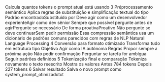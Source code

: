 Calcula quantos tokens o prompt atual está usando
3 Préprocessamento semântico
Aplica regras de substituição e simplificação textual do tipo
Padrão encontradoSubstituído por
Deve agir como um desenvolvedor experienteAgir como dev sênior
Sempre que possível pergunte antes de agirPergunte se necessário
De forma proativaProativo
Não pergunte se deve continuarSem pedir permissão
 Essa compressão semântica usa um dicionário de padrões comuns parecidos com regras de NLP Natural Language Processing
4 Conversão para formato otimizado
Transforma tudo em estrutura tipo
 Objetivo
Agir como IA autônoma
 Regras
 Propor sempre a próxima ação
 Não pedir confirmação
 Perguntar se tarefa for ambígua
 Seguir padrões definidos
5 Tokenização final e comparação
Tokeniza novamente o texto reescrito
Mostra os valores
Antes 784 tokens
Depois 227 tokens
6 Salvar resultado
Salva o novo prompt como system_prompt_otimizadotxt